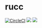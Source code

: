 # rucc

[![CircleCI](https://circleci.com/gh/makanai5610/rucc.svg?style=svg)](https://circleci.com/gh/makanai5610/rucc)
[![](https://tokei.rs/b1/github/makanai5610/rucc?category=files)](https://github.com/makanai5610/rucc)
[![](https://tokei.rs/b1/github/makanai5610/rucc?category=lines)](https://github.com/makanai5610/rucc)
